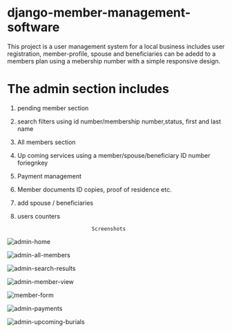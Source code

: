 # django-member-management-software

This project is a user management system for a local business includes user registration, member-profile, spouse and beneficiaries can be adedd to a members plan using a mebership number with a simple responsive design.

# The admin section includes 
1) pending member section
2) search filters using id number/membership number,status, first and last name
2) All members section
3) Up coming services using a member/spouse/beneficiary ID number foriegnkey 
4) Payment management 
5) Member documents ID copies, proof of residence etc.
6) add spouse / beneficiaries
7) users counters

                               
                               Screenshots
 ![admin-home](https://user-images.githubusercontent.com/58868373/134899943-5194cd04-3d97-4dfa-8eec-52ead2ceba59.png)
 
 ![admin-all-members](https://user-images.githubusercontent.com/58868373/134900090-11371b2e-f428-4576-b4cf-49c12e9feeef.png)
 
 ![admin-search-results](https://user-images.githubusercontent.com/58868373/134900209-39a7984b-5d38-43e5-9b63-410b2426fd5b.png)
 
 ![admin-member-view](https://user-images.githubusercontent.com/58868373/134900275-1296ba61-a406-4b66-a422-b75f2a72130d.png)
 
 ![member-form](https://user-images.githubusercontent.com/58868373/134907768-009ec2c0-7290-4e8d-b9a4-3300cadb322c.png)

  ![admin-payments](https://user-images.githubusercontent.com/58868373/134900373-a29a54d8-f4fa-4ea6-b19a-62270e331548.png)
 
 ![admin-upcoming-burials](https://user-images.githubusercontent.com/58868373/134900460-e0a57633-5cd2-45b4-b82c-1ae306232dbd.png)
